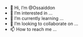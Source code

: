 - 👋 Hi, I’m @Ossaiddon
- 👀 I’m interested in ...
- 🌱 I’m currently learning ...
- 💞️ I’m looking to collaborate on ...
- 📫 How to reach me ...

<!---
Ossaiddon/Ossaiddon is a ✨ special ✨ repository because its `README.md` (this file) appears on your GitHub profile.
You can click the Preview link to take a look at your changes.
--->
